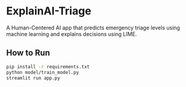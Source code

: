 # ExplainAI-Triage

A Human-Centered AI app that predicts emergency triage levels using machine learning and explains decisions using LIME.

## How to Run

```bash
pip install -r requirements.txt
python model/train_model.py
streamlit run app.py
